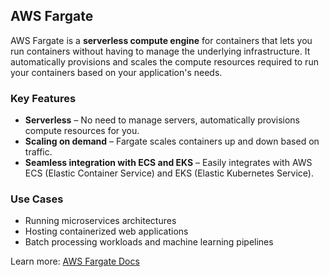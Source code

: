 ## AWS Fargate

AWS Fargate is a **serverless compute engine** for containers that lets you run containers without having to manage the underlying infrastructure. It automatically provisions and scales the compute resources required to run your containers based on your application's needs.

### Key Features
- **Serverless** – No need to manage servers, automatically provisions compute resources for you.
- **Scaling on demand** – Fargate scales containers up and down based on traffic.
- **Seamless integration with ECS and EKS** – Easily integrates with AWS ECS (Elastic Container Service) and EKS (Elastic Kubernetes Service).

### Use Cases  
- Running microservices architectures
- Hosting containerized web applications
- Batch processing workloads and machine learning pipelines

Learn more: [AWS Fargate Docs](https://docs.aws.amazon.com/fargate/)
